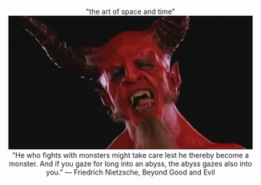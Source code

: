 <p align="center">
    <span>"the art of space and time"</span>
    <br>
    <a href="https://adambreznicky.com">
        <img src="https://github.com/adambreznicky/adambreznicky/raw/master/assets/satan_kiss.gif" alt="Satan Smooch" />
    </a>
    <br>
    <span>“He who fights with monsters might take care lest he thereby become a monster. And if you gaze for long into an abyss, the abyss gazes also into you.” ― Friedrich Nietzsche, Beyond Good and Evil</span>
</p>
